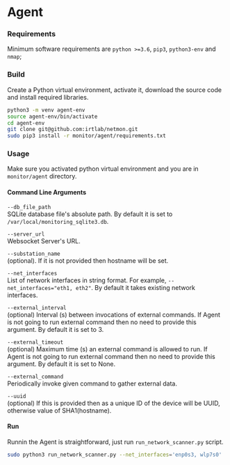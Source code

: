 # Agent

### Requirements
Minimum software requirements are `python >=3.6`, `pip3`, `python3-env` and
`nmap`;

### Build
Create a Python virtual environment, activate it, download the source code and install required libraries.
```bash
python3 -m venv agent-env
source agent-env/bin/activate
cd agent-env
git clone git@github.com:irtlab/netmon.git
sudo pip3 install -r monitor/agent/requirements.txt
```

### Usage
Make sure you activated python virtual environment and you are in `monitor/agent`
directory.

#### Command Line Arguments
`--db_file_path`  
SQLite database file's absolute path. By default it is set to `/var/local/monitoring_sqlite3.db`.

`--server_url`  
Websocket Server's URL.<br/>

`--substation_name`  
(optional). If it is not provided then hostname will be set.

`--net_interfaces`  
List of network interfaces in string format. For example,
```--net_interfaces="eth1, eth2"```. By default it takes existing network
interfaces.

`--external_interval`  
(optional) Interval (s) between invocations of external commands. If Agent is not going to run external command then no need to provide
this argument. By default it is set to 3.

`--external_timeout`  
(optional) Maximum time (s) an external command is allowed to run. If Agent is not going to run external command then no need to provide this
argument. By default it is set to None.

`--external_command`  
Periodically invoke given command to gather external data.<br/>

`--uuid`  
(optional) If this is provided then as a unique ID of the device will be UUID, otherwise value of SHA1(hostname).<br/>


#### Run
Runnin the Agent is straightforward, just run `run_network_scanner.py` script.
```bash
sudo python3 run_network_scanner.py --net_interfaces='enp0s3, wlp7s0'
```
